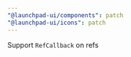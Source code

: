 ```yaml
---
"@launchpad-ui/components": patch
"@launchpad-ui/icons": patch
---
```


Support `RefCallback` on refs
